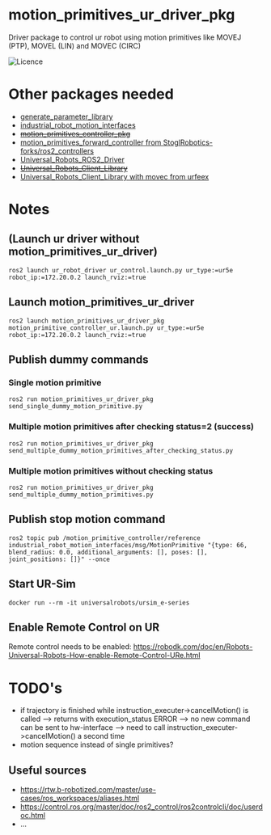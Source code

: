 motion_primitives_ur_driver_pkg
==========================================

Driver package to control ur robot using motion primitives like MOVEJ (PTP), MOVEL (LIN) and MOVEC (CIRC)

![Licence](https://img.shields.io/badge/License-BSD-3-Clause-blue.svg)

# Other packages needed
- [generate_parameter_library](https://github.com/PickNikRobotics/generate_parameter_library)
- [industrial_robot_motion_interfaces](https://github.com/UniversalRobots/industrial_robot_motion_interfaces)
- ~~[motion_primitives_controller_pkg](https://github.com/mathias31415/ros2_motion_primitives_controller_pkg)~~
- [motion_primitives_forward_controller from StoglRobotics-forks/ros2_controllers](https://github.com/StoglRobotics-forks/ros2_controllers/tree/motion_primitive_forward_controller/motion_primitives_forward_controller)
- [Universal_Robots_ROS2_Driver](https://github.com/mathias31415/Universal_Robots_ROS2_Driver)
- ~~[Universal_Robots_Client_Library](https://github.com/UniversalRobots/Universal_Robots_Client_Library)~~
- [Universal_Robots_Client_Library with movec from urfeex](https://github.com/urfeex/Universal_Robots_Client_Library/tree/movec_movep)
 

# Notes
## (Launch ur driver without motion_primitives_ur_driver)
```
ros2 launch ur_robot_driver ur_control.launch.py ur_type:=ur5e robot_ip:=172.20.0.2 launch_rviz:=true
```
## Launch motion_primitives_ur_driver
```
ros2 launch motion_primitives_ur_driver_pkg motion_primitive_controller_ur.launch.py ur_type:=ur5e robot_ip:=172.20.0.2 launch_rviz:=true
```
## Publish dummy commands
### Single motion primitive
```
ros2 run motion_primitives_ur_driver_pkg send_single_dummy_motion_primitive.py
```
### Multiple motion primitives after checking status=2 (success)
```
ros2 run motion_primitives_ur_driver_pkg send_multiple_dummy_motion_primitives_after_checking_status.py
```
### Multiple motion primitives without checking status
```
ros2 run motion_primitives_ur_driver_pkg send_multiple_dummy_motion_primitives.py
```
## Publish stop motion command 
```
ros2 topic pub /motion_primitive_controller/reference industrial_robot_motion_interfaces/msg/MotionPrimitive "{type: 66, blend_radius: 0.0, additional_arguments: [], poses: [], joint_positions: []}" --once

```

## Start UR-Sim
```
docker run --rm -it universalrobots/ursim_e-series
```

## Enable Remote Control on UR
Remote control needs to be enabled:
https://robodk.com/doc/en/Robots-Universal-Robots-How-enable-Remote-Control-URe.html



# TODO's
- if trajectory is finished while instruction_executer->cancelMotion() is called --> returns with execution_status ERROR --> no new command can be sent to hw-interface --> need to call instruction_executer->cancelMotion() a second time
- motion sequence instead of single primitives?

## Useful sources
- https://rtw.b-robotized.com/master/use-cases/ros_workspaces/aliases.html
- https://control.ros.org/master/doc/ros2_control/ros2controlcli/doc/userdoc.html
- ...